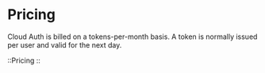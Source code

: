 # Pricing

Cloud Auth is billed on a tokens-per-month basis. A token is normally issued per user and valid for the next day.

::Pricing
::
